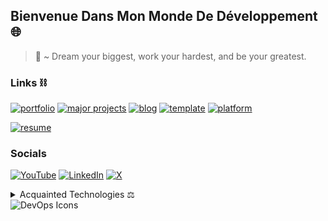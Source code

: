 ## Bienvenue Dans Mon Monde De Développement :globe_with_meridians:
> 📜 ~ Dream your biggest, work your hardest, and be your greatest.

### Links ⛓
[![portfolio](https://img.shields.io/badge/portfolio-555555?style=for-the-badge&logo=rocket&logoColor=white)]()
[![major projects](https://img.shields.io/badge/major_projects-555555?style=for-the-badge&logo=adobe-creative-cloud&logoColor=white)]()
[![blog](https://img.shields.io/badge/blog-555555?style=for-the-badge&logo=blogger&logoColor=white)]()
[![template](https://img.shields.io/badge/template-555555?style=for-the-badge&logo=apple&logoColor=white)]()
[![platform](https://img.shields.io/badge/learning_platform-555555?style=for-the-badge&logo=lightning&logoColor=white)]()

[![resume](https://img.shields.io/badge/resume-111111?style=for-the-badge&logo=read.cv&logoColor=white)]()

### Socials
[![YouTube](https://img.shields.io/badge/YouTube-FF0000?style=for-the-badge&logo=youtube&logoColor=white)]()
[![LinkedIn](https://img.shields.io/badge/LinkedIn-0A66C2?style=for-the-badge&logo=linkedin&logoColor=white)]()
[![X](https://img.shields.io/badge/X-000000?style=for-the-badge&logo=twitter&logoColor=white)]()

<details>
<summary>Acquainted Technologies ⚖️</summary>

| Rank | Language |
|-----:|---------------|
|     1| JavaScript |
|     2| CSS |
|     3| HTML |
|     4| React |
|     5| NodeJS|
|     6| Linux |
|     7| GIT |
|     8| Webpack |
|     9| VS Code|
|     10| ESLint |
|     11| Prettier |
|     12| Babel |
|     13| Vite |
|     14| Vercel |

</details>

<picture>
 <source media="(prefers-color-scheme: dark)" srcset="https://image.shutterstock.com/z/stock-vector-vector-devops-icons-editable-stroke-software-1855780402.jpg">
 <source media="(prefers-color-scheme: light)" srcset="https://image.shutterstock.com/z/stock-vector-vector-devops-icons-editable-stroke-software-1855780402.jpg">
 <img alt="DevOps Icons" src="https://image.shutterstock.com/z/stock-vector-vector-devops-icons-editable-stroke-software-1855780402.jpg">
</picture>





